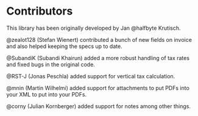 # Contributors

This library has been originally developed by Jan @halfbyte Krutisch.

@zealot128 (Stefan Wienert) contributed a bunch of new fields on invoice and also helped keeping the specs up to date.

@SubandiK (Subandi Khairun) added a more robust handling of tax rates and fixed bugs in the original code.

@RST-J (Jonas Peschla) added support for vertical tax calculation.

@mnin (Martin Wilhelmi) added support for attachments to put PDFs into your XML to put into your PDFs.

@corny (Julian Kornberger) added support for notes among other things.

